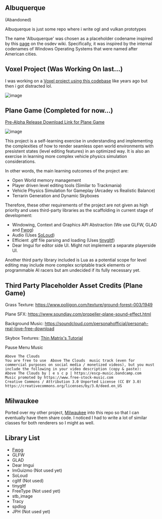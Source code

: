 Albuquerque
---
(Abandoned)

Albuquerque is just some repo where i write ogl and vulkan prototypes

The name 'Albuquerque' was chosen as a placeholder codename inspired by this [page](https://wiki.osdev.org/Beginner_Mistakes) on the osdev wiki. Specifically, 
it was inspired by the internal codenames of Windows Operating Systems that were named after American cities.

Voxel Project (Was Working On last...)
---

I was working on a [Voxel project using this codebase](https://clementineaccount.github.io/posts/weekly-1-canvas/#voxels) like years ago but then i got distracted lol.

![image](https://github.com/ClementineAccount/Albuquerque/assets/26779639/f71d6748-0c75-42d1-be4f-da250abbb246)




Plane Game (Completed for now...)
---

[Pre-Alpha Release Download Link for Plane Game](https://github.com/ClementineAccount/Albuquerque/releases/tag/v0.1.0-indev)

![image](https://user-images.githubusercontent.com/26779639/233835096-0425f3ee-9390-4a34-a07a-f1c95e81af42.png)

This project is a self-learning exercise in understanding and implementing the complexities of how to render seamless open world environments with presistent states (level editing features) in an optimized way. It is also an exercise in learning more complex vehicle physics simulation considerations. 

In other words, the main learning outcomes of the project are:
- Open World memory management 
- Player driven level editing tools (Similar to Trackmania)
- Vehicle Physics Simulation for Gameplay (Arcadey vs Realistic Balance)
- Terrarin Generation and Dynamic Skyboxes

Therefore, these other requirements of the project are not given as high priority and uses third-party libraries as the scaffolding in current stage of development:
- Windowing, Context and Graphics API Abstraction (We use GLFW, GLAD and [Fwog](https://github.com/JuanDiegoMontoya/Fwog))
- Audio (Uses [SoLoud](https://solhsa.com/soloud/))
- Efficient .gltf file parsing and loading (Uses [tinygltf](https://github.com/syoyo/tinygltf))
- Dear Imgui for editor side UI. Might not implement a separate playerside UI. 

Another third party library included is Lua as a potential scope for level editing may include more complex scriptable track elements or programmable AI racers but am undecided if its fully necessary yet.

Third Party Placeholder Asset Credits (Plane Game)
---

Grass Texture: https://www.poliigon.com/texture/ground-forest-003/1949 

Plane SFX: https://www.soundjay.com/propeller-plane-sound-effect.html 

Background Music: https://soundcloud.com/personahofficial/personah-real-love-free-download

Skybox Textures: [Thin Matrix's Tutorial](https://www.youtube.com/watch?v=_Ix5oN8eC1E)

Pause Menu Music
```
Above The Clouds
You are free to use  Above The Clouds  music track (even for commercial purposes on social media / monetized videos), but you must include the following in your video description (copy & paste):
Above The Clouds by | e s c p | https://escp-music.bandcamp.com
Music promoted by https://www.free-stock-music.com
Creative Commons / Attribution 3.0 Unported License (CC BY 3.0)
https://creativecommons.org/licenses/by/3.0/deed.en_US
```


Milwaukee
---
Ported over my other project, [Milwaukee](https://github.com/ClementineAccount/Milwaukee/tree/main) into this repo so that I can eventually have them share code. I noticed I had to write a lot of similar classes for both renderers so I might as well.

Library List
---
- [Fwog](https://github.com/JuanDiegoMontoya/Fwog)
- GLFW
- GLAD
- Dear Imgui
- ImGuizmo (Not used yet)
- SoLoud
- cgltf (Not used)
- tinygltf
- FreeType (Not used yet)
- stb_image
- Tracy
- spdlog
- JPH (Not used yet)
